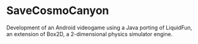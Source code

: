 # SaveCosmoCanyon
Development of an Android videogame using a Java porting of LiquidFun, an extension of Box2D,  a 2-dimensional physics simulator engine. 
